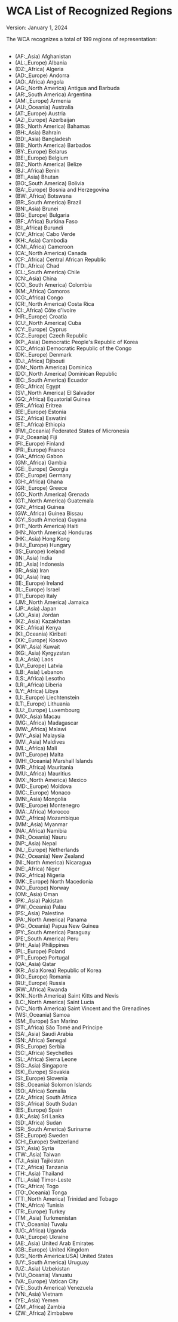 # <wca-title>WCA List of Recognized Regions
<wca-states>
<version>Version: January 1, 2024


The WCA recognizes a total of 199 regions of representation:


## <states-list>

- (AF:_Asia) Afghanistan
- (AL:_Europe) Albania
- (DZ:_Africa) Algeria
- (AD:_Europe) Andorra
- (AO:_Africa) Angola
- (AG:_North America) Antigua and Barbuda
- (AR:_South America) Argentina
- (AM:_Europe) Armenia
- (AU:_Oceania) Australia
- (AT:_Europe) Austria
- (AZ:_Europe) Azerbaijan
- (BS:_North America) Bahamas
- (BH:_Asia) Bahrain
- (BD:_Asia) Bangladesh
- (BB:_North America) Barbados
- (BY:_Europe) Belarus
- (BE:_Europe) Belgium
- (BZ:_North America) Belize
- (BJ:_Africa) Benin
- (BT:_Asia) Bhutan
- (BO:_South America) Bolivia
- (BA:_Europe) Bosnia and Herzegovina
- (BW:_Africa) Botswana
- (BR:_South America) Brazil
- (BN:_Asia) Brunei
- (BG:_Europe) Bulgaria
- (BF:_Africa) Burkina Faso
- (BI:_Africa) Burundi
- (CV:_Africa) Cabo Verde
- (KH:_Asia) Cambodia
- (CM:_Africa) Cameroon
- (CA:_North America) Canada
- (CF:_Africa) Central African Republic
- (TD:_Africa) Chad
- (CL:_South America) Chile
- (CN:_Asia) China
- (CO:_South America) Colombia
- (KM:_Africa) Comoros
- (CG:_Africa) Congo
- (CR:_North America) Costa Rica
- (CI:_Africa) Côte d'Ivoire
- (HR:_Europe) Croatia
- (CU:_North America) Cuba
- (CY:_Europe) Cyprus
- (CZ:_Europe) Czech Republic
- (KP:_Asia) Democratic People's Republic of Korea
- (CD:_Africa) Democratic Republic of the Congo
- (DK:_Europe) Denmark
- (DJ:_Africa) Djibouti
- (DM:_North America) Dominica
- (DO:_North America) Dominican Republic
- (EC:_South America) Ecuador
- (EG:_Africa) Egypt
- (SV:_North America) El Salvador
- (GQ:_Africa) Equatorial Guinea
- (ER:_Africa) Eritrea
- (EE:_Europe) Estonia
- (SZ:_Africa) Eswatini
- (ET:_Africa) Ethiopia
- (FM:_Oceania) Federated States of Micronesia
- (FJ:_Oceania) Fiji
- (FI:_Europe) Finland
- (FR:_Europe) France
- (GA:_Africa) Gabon
- (GM:_Africa) Gambia
- (GE:_Europe) Georgia
- (DE:_Europe) Germany
- (GH:_Africa) Ghana
- (GR:_Europe) Greece
- (GD:_North America) Grenada
- (GT:_North America) Guatemala
- (GN:_Africa) Guinea
- (GW:_Africa) Guinea Bissau
- (GY:_South America) Guyana
- (HT:_North America) Haiti
- (HN:_North America) Honduras
- (HK:_Asia) Hong Kong
- (HU:_Europe) Hungary
- (IS:_Europe) Iceland
- (IN:_Asia) India
- (ID:_Asia) Indonesia
- (IR:_Asia) Iran
- (IQ:_Asia) Iraq
- (IE:_Europe) Ireland
- (IL:_Europe) Israel
- (IT:_Europe) Italy
- (JM:_North America) Jamaica
- (JP:_Asia) Japan
- (JO:_Asia) Jordan
- (KZ:_Asia) Kazakhstan
- (KE:_Africa) Kenya
- (KI:_Oceania) Kiribati
- (XK:_Europe) Kosovo
- (KW:_Asia) Kuwait
- (KG:_Asia) Kyrgyzstan
- (LA:_Asia) Laos
- (LV:_Europe) Latvia
- (LB:_Asia) Lebanon
- (LS:_Africa) Lesotho
- (LR:_Africa) Liberia
- (LY:_Africa) Libya
- (LI:_Europe) Liechtenstein
- (LT:_Europe) Lithuania
- (LU:_Europe) Luxembourg
- (MO:_Asia) Macau
- (MG:_Africa) Madagascar
- (MW:_Africa) Malawi
- (MY:_Asia) Malaysia
- (MV:_Asia) Maldives
- (ML:_Africa) Mali
- (MT:_Europe) Malta
- (MH:_Oceania) Marshall Islands
- (MR:_Africa) Mauritania
- (MU:_Africa) Mauritius
- (MX:_North America) Mexico
- (MD:_Europe) Moldova
- (MC:_Europe) Monaco
- (MN:_Asia) Mongolia
- (ME:_Europe) Montenegro
- (MA:_Africa) Morocco
- (MZ:_Africa) Mozambique
- (MM:_Asia) Myanmar
- (NA:_Africa) Namibia
- (NR:_Oceania) Nauru
- (NP:_Asia) Nepal
- (NL:_Europe) Netherlands
- (NZ:_Oceania) New Zealand
- (NI:_North America) Nicaragua
- (NE:_Africa) Niger
- (NG:_Africa) Nigeria
- (MK:_Europe) North Macedonia
- (NO:_Europe) Norway
- (OM:_Asia) Oman
- (PK:_Asia) Pakistan
- (PW:_Oceania) Palau
- (PS:_Asia) Palestine
- (PA:_North America) Panama
- (PG:_Oceania) Papua New Guinea
- (PY:_South America) Paraguay
- (PE:_South America) Peru
- (PH:_Asia) Philippines
- (PL:_Europe) Poland
- (PT:_Europe) Portugal
- (QA:_Asia) Qatar
- (KR:_Asia:Korea) Republic of Korea
- (RO:_Europe) Romania
- (RU:_Europe) Russia
- (RW:_Africa) Rwanda
- (KN:_North America) Saint Kitts and Nevis
- (LC:_North America) Saint Lucia
- (VC:_North America) Saint Vincent and the Grenadines
- (WS:_Oceania) Samoa
- (SM:_Europe) San Marino
- (ST:_Africa) São Tomé and Príncipe
- (SA:_Asia) Saudi Arabia
- (SN:_Africa) Senegal
- (RS:_Europe) Serbia
- (SC:_Africa) Seychelles
- (SL:_Africa) Sierra Leone
- (SG:_Asia) Singapore
- (SK:_Europe) Slovakia
- (SI:_Europe) Slovenia
- (SB:_Oceania) Solomon Islands
- (SO:_Africa) Somalia
- (ZA:_Africa) South Africa
- (SS:_Africa) South Sudan
- (ES:_Europe) Spain
- (LK:_Asia) Sri Lanka
- (SD:_Africa) Sudan
- (SR:_South America) Suriname
- (SE:_Europe) Sweden
- (CH:_Europe) Switzerland
- (SY:_Asia) Syria
- (TW:_Asia) Taiwan
- (TJ:_Asia) Tajikistan
- (TZ:_Africa) Tanzania
- (TH:_Asia) Thailand
- (TL:_Asia) Timor-Leste
- (TG:_Africa) Togo
- (TO:_Oceania) Tonga
- (TT:_North America) Trinidad and Tobago
- (TN:_Africa) Tunisia
- (TR:_Europe) Turkey
- (TM:_Asia) Turkmenistan
- (TV:_Oceania) Tuvalu
- (UG:_Africa) Uganda
- (UA:_Europe) Ukraine
- (AE:_Asia) United Arab Emirates
- (GB:_Europe) United Kingdom
- (US:_North America:USA) United States
- (UY:_South America) Uruguay
- (UZ:_Asia) Uzbekistan
- (VU:_Oceania) Vanuatu
- (VA:_Europe) Vatican City
- (VE:_South America) Venezuela
- (VN:_Asia) Vietnam
- (YE:_Asia) Yemen
- (ZM:_Africa) Zambia
- (ZW:_Africa) Zimbabwe
